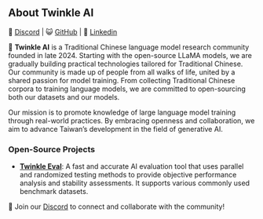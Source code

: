 ## About Twinkle AI

💬 [Discord](https://discord.gg/Cx737yw4ed) | 😺 [GitHub](https://github.com/ai-twinkle) | 🔗 [Linkedin](https://www.linkedin.com/company/twinkle-ai/)

🌟 **Twinkle AI** is a Traditional Chinese language model research community founded in late 2024. Starting with the open-source LLaMA models, we are gradually building practical technologies tailored for Traditional Chinese. Our community is made up of people from all walks of life, united by a shared passion for model training. From collecting Traditional Chinese corpora to training language models, we are committed to open-sourcing both our datasets and our models.

Our mission is to promote knowledge of large language model training through real-world practices. By embracing openness and collaboration, we aim to advance Taiwan’s development in the field of generative AI.

### Open-Source Projects
- **[Twinkle Eval](https://github.com/ai-twinkle/Eval)**: A fast and accurate AI evaluation tool that uses parallel and randomized testing methods to provide objective performance analysis and stability assessments. It supports various commonly used benchmark datasets.

👋 Join our [Discord](https://discord.gg/Cx737yw4ed) to connect and collaborate with the community!
